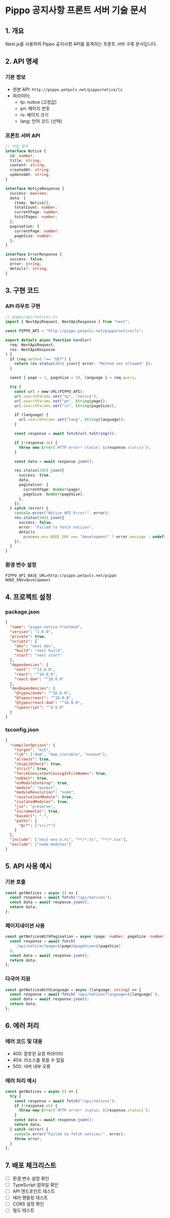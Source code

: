 # Pippo 공지사항 프론트 서버 기술 문서

## 1. 개요

Next.js를 사용하여 Pippo 공지사항 API를 중계하는 프론트 서버 구축 문서입니다.

## 2. API 명세

### 기본 정보

- 원본 API: `http://pippo.petpuls.net/pippo/notice/ls`
- 파라미터:
  - tp: notice (고정값)
  - pn: 페이지 번호
  - rs: 페이지 크기
  - lang: 언어 코드 (선택)

### 프론트 서버 API

```typescript
// 타입 정의
interface Notice {
  id: number;
  title: string;
  content: string;
  createdAt: string;
  updatedAt: string;
}

interface NoticeResponse {
  success: boolean;
  data: {
    items: Notice[];
    totalCount: number;
    currentPage: number;
    totalPages: number;
  };
  pagination: {
    currentPage: number;
    pageSize: number;
  };
}

interface ErrorResponse {
  success: false;
  error: string;
  details?: string;
}
```

## 3. 구현 코드

### API 라우트 구현

```typescript
// pages/api/notices.ts
import { NextApiRequest, NextApiResponse } from "next";

const PIPPO_API = "http://pippo.petpuls.net/pippo/notice/ls";

export default async function handler(
  req: NextApiRequest,
  res: NextApiResponse
) {
  if (req.method !== "GET") {
    return res.status(405).json({ error: "Method not allowed" });
  }

  const { page = 1, pageSize = 20, language } = req.query;

  try {
    const url = new URL(PIPPO_API);
    url.searchParams.set("tp", "notice");
    url.searchParams.set("pn", String(page));
    url.searchParams.set("rs", String(pageSize));

    if (language) {
      url.searchParams.set("lang", String(language));
    }

    const response = await fetch(url.toString());

    if (!response.ok) {
      throw new Error(`HTTP error! status: ${response.status}`);
    }

    const data = await response.json();

    res.status(200).json({
      success: true,
      data,
      pagination: {
        currentPage: Number(page),
        pageSize: Number(pageSize),
      },
    });
  } catch (error) {
    console.error("Notice API Error:", error);
    res.status(500).json({
      success: false,
      error: "Failed to fetch notices",
      details:
        process.env.NODE_ENV === "development" ? error.message : undefined,
    });
  }
}
```

### 환경 변수 설정

```env
PIPPO_API_BASE_URL=http://pippo.petpuls.net/pippo
NODE_ENV=development
```

## 4. 프로젝트 설정

### package.json

```json
{
  "name": "pippo-notice-frontend",
  "version": "1.0.0",
  "private": true,
  "scripts": {
    "dev": "next dev",
    "build": "next build",
    "start": "next start"
  },
  "dependencies": {
    "next": "^13.0.0",
    "react": "^18.0.0",
    "react-dom": "^18.0.0"
  },
  "devDependencies": {
    "@types/node": "^16.0.0",
    "@types/react": "^18.0.0",
    "@types/react-dom": "^18.0.0",
    "typescript": "^4.8.0"
  }
}
```

### tsconfig.json

```json
{
  "compilerOptions": {
    "target": "es5",
    "lib": ["dom", "dom.iterable", "esnext"],
    "allowJs": true,
    "skipLibCheck": true,
    "strict": true,
    "forceConsistentCasingInFileNames": true,
    "noEmit": true,
    "esModuleInterop": true,
    "module": "esnext",
    "moduleResolution": "node",
    "resolveJsonModule": true,
    "isolatedModules": true,
    "jsx": "preserve",
    "incremental": true,
    "baseUrl": ".",
    "paths": {
      "@/*": ["src/*"]
    }
  },
  "include": ["next-env.d.ts", "**/*.ts", "**/*.tsx"],
  "exclude": ["node_modules"]
}
```

## 5. API 사용 예시

### 기본 호출

```typescript
const getNotices = async () => {
  const response = await fetch("/api/notices");
  const data = await response.json();
  return data;
};
```

### 페이지네이션 사용

```typescript
const getNoticesWithPagination = async (page: number, pageSize: number) => {
  const response = await fetch(
    `/api/notices?page=${page}&pageSize=${pageSize}`
  );
  const data = await response.json();
  return data;
};
```

### 다국어 지원

```typescript
const getNoticesWithLanguage = async (language: string) => {
  const response = await fetch(`/api/notices?language=${language}`);
  const data = await response.json();
  return data;
};
```

## 6. 에러 처리

### 에러 코드 및 대응

- 400: 잘못된 요청 파라미터
- 404: 리소스를 찾을 수 없음
- 500: 서버 내부 오류

### 에러 처리 예시

```typescript
const getNotices = async () => {
  try {
    const response = await fetch("/api/notices");
    if (!response.ok) {
      throw new Error(`HTTP error! status: ${response.status}`);
    }
    const data = await response.json();
    return data;
  } catch (error) {
    console.error("Failed to fetch notices:", error);
    throw error;
  }
};
```

## 7. 배포 체크리스트

- [ ] 환경 변수 설정 확인
- [ ] TypeScript 컴파일 확인
- [ ] API 엔드포인트 테스트
- [ ] 에러 핸들링 테스트
- [ ] CORS 설정 확인
- [ ] 빌드 테스트
